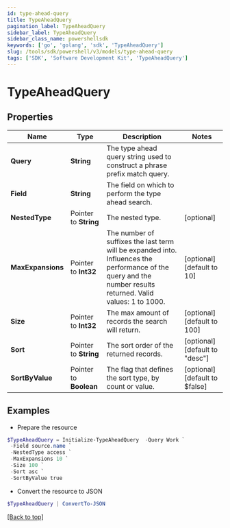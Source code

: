 ```yaml
---
id: type-ahead-query
title: TypeAheadQuery
pagination_label: TypeAheadQuery
sidebar_label: TypeAheadQuery
sidebar_class_name: powershellsdk
keywords: ['go', 'golang', 'sdk', 'TypeAheadQuery'] 
slug: /tools/sdk/powershell/v3/models/type-ahead-query
tags: ['SDK', 'Software Development Kit', 'TypeAheadQuery']
---
```



# TypeAheadQuery

## Properties

Name | Type | Description | Notes
------------ | ------------- | ------------- | -------------
**Query** |  **String** | The type ahead query string used to construct a phrase prefix match query. | 
**Field** |  **String** | The field on which to perform the type ahead search. | 
**NestedType** |  Pointer to **String** | The nested type. | [optional] 
**MaxExpansions** |  Pointer to **Int32** | The number of suffixes the last term will be expanded into. Influences the performance of the query and the number results returned. Valid values: 1 to 1000. | [optional] [default to 10]
**Size** |  Pointer to **Int32** | The max amount of records the search will return. | [optional] [default to 100]
**Sort** |  Pointer to **String** | The sort order of the returned records. | [optional] [default to "desc"]
**SortByValue** |  Pointer to **Boolean** | The flag that defines the sort type, by count or value. | [optional] [default to $false]

## Examples

- Prepare the resource
```powershell
$TypeAheadQuery = Initialize-TypeAheadQuery  -Query Work `
 -Field source.name `
 -NestedType access `
 -MaxExpansions 10 `
 -Size 100 `
 -Sort asc `
 -SortByValue true
```

- Convert the resource to JSON
```powershell
$TypeAheadQuery | ConvertTo-JSON
```


[[Back to top]](#) 

